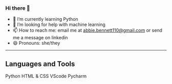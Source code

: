 ### Hi there 👋
- 🌱 I’m currently learning Python
- 🤔 I’m looking for help with machine learning
- 📫 How to reach me: email me at abbie.bennett110@gmail.com or send me a message on linkedin 
- 😄 Pronouns: she/they

---
Languages and Tools
---
Python
HTML & CSS
VScode
Pycharm



   
